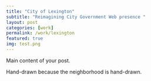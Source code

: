 ```yaml
---
title: "City of Lexington"
subtitle: "Reimagining City Government Web presence "
layout: post
categories: [work]
permalink: /work/lexington
featured: true
img: test.png
---
```


Main content of your post.

Hand-drawn because the neighborhood is hand-drawn.